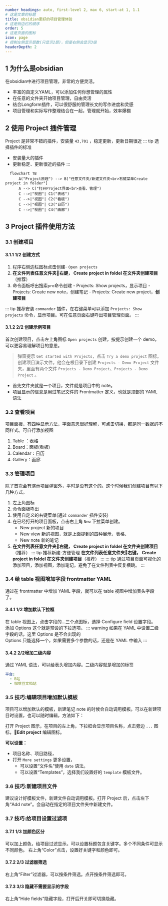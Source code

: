 ```yaml
---
number headings: auto, first-level 2, max 6, start-at 1, 1.1
# 这是文章的标题
title: obsidian更好的项目管理体验
# 这是侧边栏的顺序
order: 5
# 这是页面的图标
icon: page
# 控制左侧显示层数(只显示2层)，但是右侧会显示3级
headerDepth: 2
---
```

## 1 为什么是obsidian
在obsidian中进行项目管理，非常的方便灵活。
- 丰富的自定义YAML，可以添加任何你想管理的属性
- 在任意的文件夹开始项目管理，自由灵活
- 结合Longform插件，可以很舒服的管理长文的写作进度和灵感
- 项目管理和实际写作整理结合在一起，管理就开始，效率爆棚

## 2 使用 Project 插件管理
Project 是非常不错的插件，安装量  `43,701` ，稳定更新，更新日期很近
::: tip 选择插件的标准
- 安装量大的插件
- 更新稳定、更新很近的插件
:::

```mermaid
  flowchart TB
      A("Project原理") --> B["任意文件夹/新建文件夹<br>右键菜单Create project in folder"]
      A --> C("打开Project界面<br>查看、管理")
      C -->|"视图"| C1("表格")
      C -->|"视图"| C2("看板")
      C -->|"视图"| C3("日历")
      C -->|"视图"| C4("画廊")
```

## 3 Project 插件使用方法
### 3.1 创建项目
#### 3.1.1 1/2 创建方式
1.   程序右侧边栏图标点击创建- `Open projects`
2.   **在文件列表任意文件夹📁右键， Create project in foldel 在文件夹创建项目**（推荐）
3.   命令面板呼出搜索`pro`命令创建
    -   Projects: Show projects，显示项目
    -   Projects: Create new note，创建笔记
    -   Projects: Create new project，**创建项目**

::: tip
推荐安装 `commander` 插件，在右键菜单可以添加 `Projects: Show projects` 命令，显示项目。可在任意页面右键呼出项目管理页面。
:::

#### 3.1.2 2/2 创建示例项目

首次创建项目，点击左上角图标 `Open projects` 创建，按提示创建一个 demo，可以更容易理解项目的意思。

> 弹窗提示 `Get started with Projects`，点击 `Try a demo project` 图标。创建项目演示文件。他会在根目录下创建 `Projects - Demo Project` 文件夹，里面有两个文件 `Projects - Demo Project`、`Projects - Demo Project` 。

-   首先文件夹就是一个项目，文件就是项目中的 note。
-   项目显示的信息是用过笔记文件的 Frontmatter 定义，也就是顶部的 YAML 语法
### 3.2 查看项目
项目面板，有四种显示方法，字面意思很好理解，可点击切换，都是同一数据的不同样式。可自行添加视图

1.  Table ：表格
2.  Board：面板(看板)
3.  Calendar：日历
4.  Gallery：画廊
### 3.3 管理项目
除了首次会有演示项目弹窗外，平时是没有这个的。这个时候我们创建项目有以下几种方式。

1.  左上角图标
2.  命令面板呼出
3.  使用自定义的右键菜单(通过 `commander` 插件安装)
4.  在已经打开的项目面板，点击右上角 `New` 下拉菜单创建。
    -   New project 新的项目
    -   New view 新的视图，就是上面提到的四种展示，表格、
    -   New note 新的笔记
5.  **在文件列表任意文件夹📁右键， Create project in foldel 在文件夹创建项目**（推荐）
::: tip 推荐新建-方便管理
**在文件列表任意文件夹📁右键， Create project in foldel 在文件夹创建项目**（推荐）
:::
::: tip
通过项目页面可视化的添加项目，添加视图，添加笔记。避免了在文件列表中反复横跳。
:::
### 3.4 给 table 视图增加字段 frontmatter YAML
通过在 frontmatter 中增加 YAML 字段，就可以在 table 视图中增加表头字段了。
#### 3.4.1 1/2 增加默认下拉框

在 table 视图上，点击字段的...三个点图标，选择 Configure field 设置字段。  
添加 Options 这个就是预设的下拉选项。
::: warning
如果在 YAML 中设置二级字段的话，这里 Options 是不会出现的  
Options 只能选择一个，如果需要多个参数的话，还是在 YAML 中输入
:::
#### 3.4.2 2/2增加二级内容

通过 YAML 语法，可以给表头增加内容。二级内容就是增加的标签
```YAML
平台:
  - B站
  - 咖啡豆文档站
```

### 3.5 技巧:编辑项目增加默认模板

项目可以增加默认的模板，新建笔记 note 的时候会自动调用模板。可以在新建项目时设置，也可以随时编辑，方法如下：

打开 Project 图示，在项目的左上角，下拉框会显示项目名称，点击旁边 `...` 图标，📝**Edit project** 编辑图标。

**可以设置：**

-   项目名称、项目路径，
-   打开 `More settings` 更多设置，
    -   可以设置“文件名”使用 `date` 语法。
    -   可以设置“Templates”，选择我们设置好的 `template` 模板文件。

### 3.6 技巧:新建项目文件
建议设计好模板文件，新建文件自动调用模板。打开 Project 后，点击左下角“Add note”。会自动在指定的项目文件夹中新建文件。

### 3.7 技巧:给项目设置过滤项
#### 3.7.1 1/3 加颜色区分
可以加上颜色，给项目过滤显示。可以设置标题包含关键字。多个不同条件可显示不同颜色。
右上角“Color”点击，设置好关键字和颜色即可。
#### 3.7.2 2/3 过滤器筛选
右上角“Filter”过滤器，可以按条件筛选。点开按条件筛选即可。
#### 3.7.3 3/3 隐藏不需要显示的字段
右上角“Hide fields”隐藏字段，打开后开关即可切换隐藏。